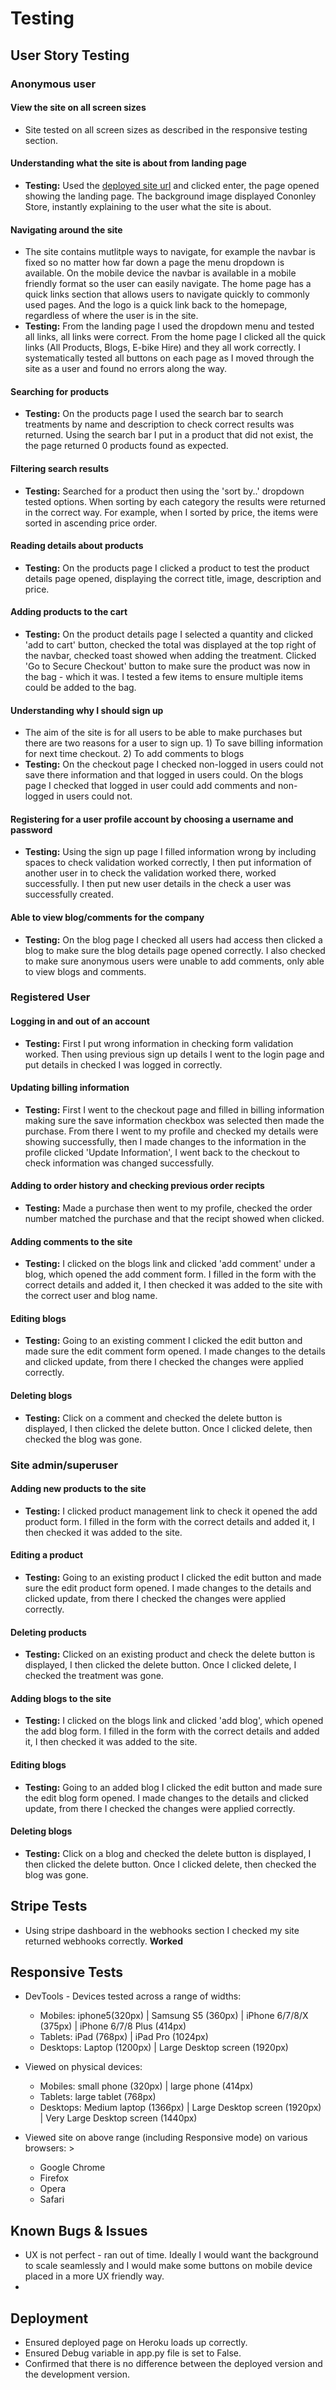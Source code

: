 # Testing 

## User Story Testing
### Anonymous user
#### View the site on all screen sizes
* Site tested on all screen sizes as described in the responsive testing section.
#### Understanding what the site is about from landing page
- **Testing:** Used the [deployed site url](https://cononley-store.herokuapp.com/) and clicked enter, the page opened showing the landing page. The background image displayed Cononley Store, instantly explaining to the user what the site is about.
#### Navigating around the site
- The site contains mutlitple ways to navigate, for example the navbar is fixed so no matter how far down a page the menu dropdown is available. On the mobile device the navbar is available in a mobile friendly format so the user can easily navigate. The home page has a quick links section that allows users to navigate quickly to commonly used pages. And the logo is a quick link back to the homepage, regardless of where the user is in the site.
- **Testing:** From the landing page I used the dropdown menu and tested all links, all links were correct. From the home page I clicked all the quick links (All Products, Blogs, E-bike Hire) and they all work correctly. I systematically tested all buttons on each page as I moved through the site as a user and found no errors along the way.
#### Searching for products
- **Testing:** On the products page I used the search bar to search treatments by name and description to check correct results was returned. Using the search bar I put in a product that did not exist, the the page returned 0 products found as expected.
#### Filtering search results
- **Testing:** Searched for a product then using the 'sort by..' dropdown tested options. When sorting by each category the results were returned in the correct way. For example, when I sorted by price, the items were sorted in ascending price order.
#### Reading details about products
- **Testing:** On the products page I clicked a product to test the product details page opened, displaying the correct title, image, description and price.
#### Adding products to the cart
- **Testing:** On the product details page I selected a quantity and clicked 'add to cart' button, checked the total was displayed at the top right of the navbar, checked toast showed when adding the treatment. Clicked 'Go to Secure Checkout' button to make sure the product was now in the bag - which it was. I tested a few items to ensure multiple items could be added to the bag.
#### Understanding why I should sign up
- The aim of the site is for all users to be able to make purchases but there are two reasons for a user to sign up. 1) To save billing information for next time checkout. 2) To add comments to blogs
- **Testing:** On the checkout page I checked non-logged in users could not save there information and that logged in users could. On the blogs page I checked that logged in user could add comments and non-logged in users could not.
#### Registering for a user profile account by choosing a username and password
- **Testing:** Using the sign up page I filled information wrong by including spaces to check validation worked correctly, I then put information of another user in to check the validation worked there, worked successfully. I then put new user details in the check a user was successfully created.
#### Able to view blog/comments for the company
- **Testing:** On the blog page I checked all users had access then clicked a blog to make sure the blog details page opened correctly. I also checked to make sure anonymous users were unable to add comments, only able to view blogs and comments.

### Registered User
#### Logging in and out of an account
- **Testing:** First I put wrong information in checking form validation worked. Then using previous sign up details I went to the login page and put details in checked I was logged in correctly.
#### Updating billing information
- **Testing:** First I went to the checkout page and filled in billing information making sure the save information checkbox was selected then made the purchase. From there I went to my profile and checked my details were showing successfully, then I made changes to the information in the profile clicked 'Update Information', I went back to the checkout to check information was changed successfully.
#### Adding to order history and checking previous order recipts
- **Testing:** Made a purchase then went to my profile, checked the order number matched the purchase and that the recipt showed when clicked.
#### Adding comments to the site
- **Testing:** I clicked on the blogs link and clicked 'add comment' under a blog, which opened the add comment form. I filled in the form with the correct details and added it, I then checked it was added to the site with the correct user and blog name.
#### Editing blogs
- **Testing:** Going to an existing comment I clicked the edit button and made sure the edit comment form opened. I made changes to the details and clicked update, from there I checked the changes were applied correctly.
#### Deleting blogs
- **Testing:** Click on a comment and checked the delete button is displayed, I then clicked the delete button. Once I clicked delete, then checked the blog was gone.

### Site admin/superuser
#### Adding new products to the site
- **Testing:** I clicked product management link to check it opened the add product form. I filled in the form with the correct details and added it, I then checked it was added to the site.
#### Editing a product
- **Testing:** Going to an existing product I clicked the edit button and made sure the edit product form opened. I made changes to the details and clicked update, from there I checked the changes were applied correctly.
#### Deleting products
- **Testing:** Clicked on an existing product and check the delete button is displayed, I then clicked the delete button. Once I clicked delete, I checked the treatment was gone.
#### Adding blogs to the site
- **Testing:** I clicked on the blogs link and clicked 'add blog', which opened the add blog form. I filled in the form with the correct details and added it, I then checked it was added to the site.
#### Editing blogs
- **Testing:** Going to an added blog I clicked the edit button and made sure the edit blog form opened. I made changes to the details and clicked update, from there I checked the changes were applied correctly.
#### Deleting blogs
- **Testing:** Click on a blog and checked the delete button is displayed, I then clicked the delete button. Once I clicked delete, then checked the blog was gone.

## Stripe Tests
* Using stripe dashboard in the webhooks section I checked my site returned webhooks correctly. **Worked**

## Responsive Tests
- DevTools - Devices tested across a range of widths:
  - Mobiles: iphone5(320px) | Samsung S5 (360px) | iPhone 6/7/8/X (375px) | iPhone 6/7/8 Plus (414px)
  - Tablets: iPad (768px) | iPad Pro (1024px)
  - Desktops: Laptop (1200px) | Large Desktop screen (1920px)

- Viewed on physical devices:
  - Mobiles: small phone (320px) | large phone (414px)
  - Tablets: large tablet (768px)
  - Desktops: Medium laptop (1366px) | Large Desktop screen (1920px) | Very Large Desktop screen (1440px)

- Viewed site on above range (including Responsive mode) on various browsers: >   
  - Google Chrome
  - Firefox
  - Opera
  - Safari

## Known Bugs & Issues
* UX is not perfect - ran out of time. Ideally I would want the background to scale seamlessly and I would make some buttons on mobile device placed in a more UX friendly way.
* 

## Deployment
* Ensured deployed page on Heroku loads up correctly.
* Ensured Debug variable in app.py file is set to False.
* Confirmed that there is no difference between the deployed version and the development version.
